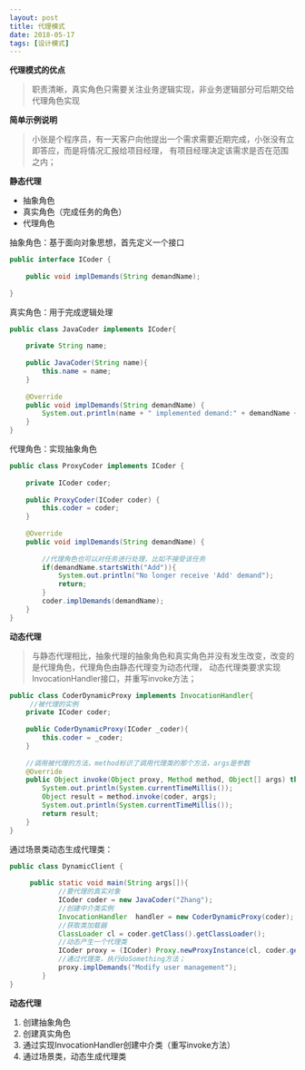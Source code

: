 ```yaml
---
layout: post
title: 代理模式
date: 2018-05-17
tags: [设计模式]
---
```


**代理模式的优点**
> 职责清晰，真实角色只需要关注业务逻辑实现，非业务逻辑部分可后期交给代理角色实现

**简单示例说明**
> 小张是个程序员，有一天客户向他提出一个需求需要近期完成，小张没有立即答应，而是将情况汇报给项目经理，
有项目经理决定该需求是否在范围之内；

**静态代理**
- 抽象角色
- 真实角色（完成任务的角色）
- 代理角色

抽象角色：基于面向对象思想，首先定义一个接口
```java
public interface ICoder {
 
    public void implDemands(String demandName);
 
}
```

真实角色：用于完成逻辑处理
```java
public class JavaCoder implements ICoder{
 
    private String name;
 
    public JavaCoder(String name){
        this.name = name;
    }
 
    @Override
    public void implDemands(String demandName) {
        System.out.println(name + " implemented demand:" + demandName + " in JAVA!");
    }
}
```

代理角色：实现抽象角色
```java
public class ProxyCoder implements ICoder {
    
    private ICoder coder;
    
    public ProxyCoder(ICoder coder) {
        this.coder = coder;
    }
    
    @Override
    public void implDemands(String demandName) {
        
        //代理角色也可以对任务进行处理，比如不接受该任务
        if(demandName.startsWith("Add")){
            System.out.println("No longer receive 'Add' demand");
            return;
        }
        coder.implDemands(demandName);
    }
}
```

**动态代理**
> 与静态代理相比，抽象代理的抽象角色和真实角色并没有发生改变，改变的是代理角色，代理角色由静态代理变为动态代理，
动态代理类要求实现InvocationHandler接口，并重写invoke方法；

```java
public class CoderDynamicProxy implements InvocationHandler{
     //被代理的实例
    private ICoder coder;
 
    public CoderDynamicProxy(ICoder _coder){
        this.coder = _coder;
    }
 
    //调用被代理的方法，method标识了调用代理类的那个方法，args是参数
    @Override
    public Object invoke(Object proxy, Method method, Object[] args) throws Throwable {
        System.out.println(System.currentTimeMillis());
        Object result = method.invoke(coder, args);
        System.out.println(System.currentTimeMillis());
        return result;
    }
}
```

通过场景类动态生成代理类：
```java
public class DynamicClient {
 
     public static void main(String args[]){
            //要代理的真实对象
            ICoder coder = new JavaCoder("Zhang");
            //创建中介类实例
            InvocationHandler  handler = new CoderDynamicProxy(coder);
            //获取类加载器
            ClassLoader cl = coder.getClass().getClassLoader();
            //动态产生一个代理类
            ICoder proxy = (ICoder) Proxy.newProxyInstance(cl, coder.getClass().getInterfaces(), handler);
            //通过代理类，执行doSomething方法；
            proxy.implDemands("Modify user management");
        }
}
```

**动态代理**
1. 创建抽象角色
2. 创建真实角色
3. 通过实现InvocationHandler创建中介类（重写invoke方法）
4. 通过场景类，动态生成代理类